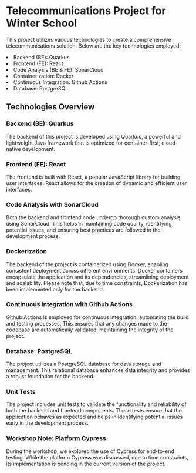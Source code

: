 <h1> Telecommunications Project for Winter School </h1>

This project utilizes various technologies to create a comprehensive telecommunications solution. Below are the key technologies employed:
<li>Backend (BE): Quarkus</li>
<li>Frontend (FE): React</li>
<li>Code Analysis (BE & FE): SonarCloud</li>
<li>Containerization: Docker</li>
<li>Continuous Integration: Github Actions</li>
<li>Database: PostgreSQL</li>

<h2>Technologies Overview</h2>

<h3>Backend (BE): Quarkus</h3>
The backend of this project is developed using Quarkus, a powerful and lightweight Java framework that is optimized for container-first, cloud-native development.

<h3>Frontend (FE): React</h3>
The frontend is built with React, a popular JavaScript library for building user interfaces. React allows for the creation of dynamic and efficient user interfaces.

<h3>Code Analysis with SonarCloud</h3>
Both the backend and frontend code undergo thorough custom analysis using SonarCloud. This helps in maintaining code quality, identifying potential issues, and ensuring best practices are followed in the development process.

<h3>Dockerization</h3>
The backend of the project is containerized using Docker, enabling consistent deployment across different environments. Docker containers encapsulate the application and its dependencies, streamlining deployment and scalability. Please note that, due to time constraints, Dockerization has been implemented only for the backend.
<h3>Continuous Integration with Github Actions</h3>
Github Actions is employed for continuous integration, automating the build and testing processes. This ensures that any changes made to the codebase are automatically validated, maintaining the integrity of the project.

<h3>Database: PostgreSQL</h3>
The project utilizes a PostgreSQL database for data storage and management. This relational database enhances data integrity and provides a robust foundation for the backend.

<h3>Unit Tests</h3>
The project includes unit tests to validate the functionality and reliability of both the backend and frontend components. These tests ensure that the application behaves as expected and helps in identifying potential issues early in the development process.

<h3>Workshop Note: Platform Cypress</h3>
During the workshop, we explored the use of Cypress for end-to-end testing. While the platform Cypress was discussed, due to time constraints, its implementation is pending in the current version of the project.
